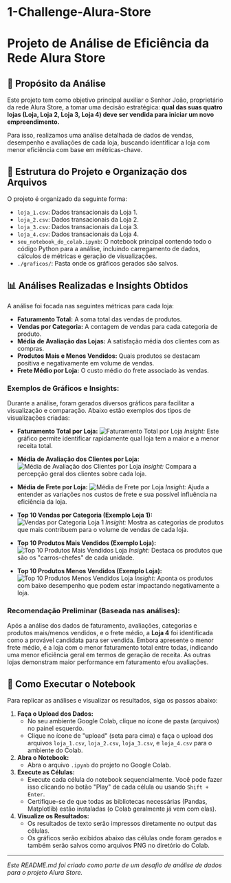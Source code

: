 # 1-Challenge-Alura-Store
# Projeto de Análise de Eficiência da Rede Alura Store

## 🎯 Propósito da Análise

Este projeto tem como objetivo principal auxiliar o Senhor João, proprietário da rede Alura Store, a tomar uma decisão estratégica: **qual das suas quatro lojas (Loja, Loja 2, Loja 3, Loja 4) deve ser vendida para iniciar um novo empreendimento.**

Para isso, realizamos uma análise detalhada de dados de vendas, desempenho e avaliações de cada loja, buscando identificar a loja com menor eficiência com base em métricas-chave.

## 📁 Estrutura do Projeto e Organização dos Arquivos

O projeto é organizado da seguinte forma:

* `loja_1.csv`: Dados transacionais da Loja 1.
* `loja_2.csv`: Dados transacionais da Loja 2.
* `loja_3.csv`: Dados transacionais da Loja 3.
* `loja_4.csv`: Dados transacionais da Loja 4.
* `seu_notebook_do_colab.ipynb`: O notebook principal contendo todo o código Python para a análise, incluindo carregamento de dados, cálculos de métricas e geração de visualizações.
* `./graficos/`: Pasta onde os gráficos gerados são salvos.

## 📊 Análises Realizadas e Insights Obtidos

A análise foi focada nas seguintes métricas para cada loja:

* **Faturamento Total:** A soma total das vendas de produtos.
* **Vendas por Categoria:** A contagem de vendas para cada categoria de produto.
* **Média de Avaliação das Lojas:** A satisfação média dos clientes com as compras.
* **Produtos Mais e Menos Vendidos:** Quais produtos se destacam positiva e negativamente em volume de vendas.
* **Frete Médio por Loja:** O custo médio do frete associado às vendas.

### Exemplos de Gráficos e Insights:

Durante a análise, foram gerados diversos gráficos para facilitar a visualização e comparação. Abaixo estão exemplos dos tipos de visualizações criadas:

* **Faturamento Total por Loja:**
    ![Faturamento Total por Loja](faturamento_total_por_loja.png)
    *Insight:* Este gráfico permite identificar rapidamente qual loja tem a maior e a menor receita total.

* **Média de Avaliação dos Clientes por Loja:**
    ![Média de Avaliação dos Clientes por Loja](media_avaliacao_por_loja.png)
    *Insight:* Compara a percepção geral dos clientes sobre cada loja.

* **Média de Frete por Loja:**
    ![Média de Frete por Loja](media_frete_por_loja.png)
    *Insight:* Ajuda a entender as variações nos custos de frete e sua possível influência na eficiência da loja.

* **Top 10 Vendas por Categoria (Exemplo Loja 1):**
    ![Vendas por Categoria Loja 1](vendas_por_categoria_loja1.png)
    *Insight:* Mostra as categorias de produtos que mais contribuem para o volume de vendas de cada loja.

* **Top 10 Produtos Mais Vendidos (Exemplo Loja):**
    ![Top 10 Produtos Mais Vendidos Loja](top10_produtos_mais_vendidos_loja.png)
    *Insight:* Destaca os produtos que são os "carros-chefes" de cada unidade.

* **Top 10 Produtos Menos Vendidos (Exemplo Loja):**
    ![Top 10 Produtos Menos Vendidos Loja](top10_produtos_menos_vendidos_loja.png)
    *Insight:* Aponta os produtos com baixo desempenho que podem estar impactando negativamente a loja.

### Recomendação Preliminar (Baseada nas análises):

Após a análise dos dados de faturamento, avaliações, categorias e produtos mais/menos vendidos, e o frete médio, a **Loja 4** foi identificada como a provável candidata para ser vendida. Embora apresente o menor frete médio, é a loja com o menor faturamento total entre todas, indicando uma menor eficiência geral em termos de geração de receita. As outras lojas demonstram maior performance em faturamento e/ou avaliações.

## 🚀 Como Executar o Notebook

Para replicar as análises e visualizar os resultados, siga os passos abaixo:

1.  **Faça o Upload dos Dados:**
    * No seu ambiente Google Colab, clique no ícone de pasta (arquivos) no painel esquerdo.
    * Clique no ícone de "upload" (seta para cima) e faça o upload dos arquivos `loja_1.csv`, `loja_2.csv`, `loja_3.csv`, e `loja_4.csv` para o ambiente do Colab.
2.  **Abra o Notebook:**
    * Abra o arquivo `.ipynb` do projeto no Google Colab.
3.  **Execute as Células:**
    * Execute cada célula do notebook sequencialmente. Você pode fazer isso clicando no botão "Play" de cada célula ou usando `Shift + Enter`.
    * Certifique-se de que todas as bibliotecas necessárias (Pandas, Matplotlib) estão instaladas (o Colab geralmente já vem com elas).
4.  **Visualize os Resultados:**
    * Os resultados de texto serão impressos diretamente no output das células.
    * Os gráficos serão exibidos abaixo das células onde foram gerados e também serão salvos como arquivos PNG no diretório do Colab.

---
*Este README.md foi criado como parte de um desafio de análise de dados para o projeto Alura Store.*
